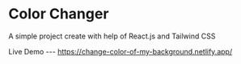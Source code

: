 # Color Changer

A simple project create with help of React.js and Tailwind CSS

Live Demo --- https://change-color-of-my-background.netlify.app/

